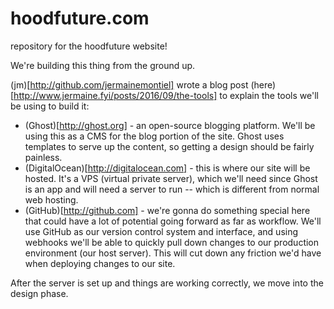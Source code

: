 # hoodfuture.com
repository for the hoodfuture website!

We're building this thing from the ground up.

(jm)[http://github.com/jermainemontiel] wrote a blog post (here)[http://www.jermaine.fyi/posts/2016/09/the-tools] to explain the tools we'll be using to build it:

 - (Ghost)[http://ghost.org] - an open-source blogging platform. We'll be using this as a CMS for the blog portion of the site. Ghost uses templates to serve up the content, so getting a design should be fairly painless.
 - (DigitalOcean)[http://digitalocean.com] - this is where our site will be hosted. It's a VPS (virtual private server), which we'll need since Ghost is an app and will need a server to run -- which is different from normal web hosting.
 - (GitHub)[http://github.com] - we're gonna do something special here that could have a lot of potential going forward as far as workflow. We'll use GitHub as our version control system and interface, and using webhooks we'll be able to quickly pull down changes to our production environment (our host server). This will cut down any friction we'd have when deploying changes to our site. 
 
After the server is set up and things are working correctly, we move into the design phase.
